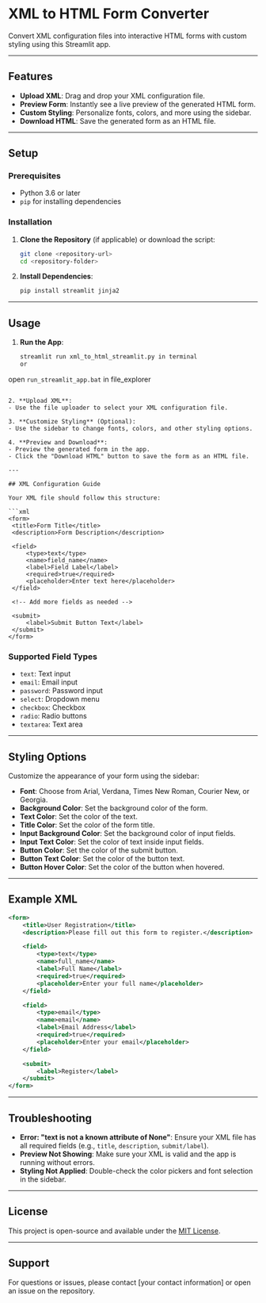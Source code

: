 # XML to HTML Form Converter

Convert XML configuration files into interactive HTML forms with custom styling using this Streamlit app.

---

## Features

- **Upload XML**: Drag and drop your XML configuration file.
- **Preview Form**: Instantly see a live preview of the generated HTML form.
- **Custom Styling**: Personalize fonts, colors, and more using the sidebar.
- **Download HTML**: Save the generated form as an HTML file.

---

## Setup

### Prerequisites

- Python 3.6 or later
- `pip` for installing dependencies

### Installation

1. **Clone the Repository** (if applicable) or download the script:
   ```bash
   git clone <repository-url>
   cd <repository-folder>
   ```

2. **Install Dependencies**:
   ```bash
   pip install streamlit jinja2
   ```

---

## Usage

1. **Run the App**:
   ```bash
   streamlit run xml_to_html_streamlit.py in terminal 
   or
  open  `run_streamlit_app.bat` in file_explorer
   ```

2. **Upload XML**:
   - Use the file uploader to select your XML configuration file.

3. **Customize Styling** (Optional):
   - Use the sidebar to change fonts, colors, and other styling options.

4. **Preview and Download**:
   - Preview the generated form in the app.
   - Click the "Download HTML" button to save the form as an HTML file.

---

## XML Configuration Guide

Your XML file should follow this structure:

```xml
<form>
    <title>Form Title</title>
    <description>Form Description</description>

    <field>
        <type>text</type>
        <name>field_name</name>
        <label>Field Label</label>
        <required>true</required>
        <placeholder>Enter text here</placeholder>
    </field>

    <!-- Add more fields as needed -->

    <submit>
        <label>Submit Button Text</label>
    </submit>
</form>
```

### Supported Field Types

- `text`: Text input
- `email`: Email input
- `password`: Password input
- `select`: Dropdown menu
- `checkbox`: Checkbox
- `radio`: Radio buttons
- `textarea`: Text area

---

## Styling Options

Customize the appearance of your form using the sidebar:

- **Font**: Choose from Arial, Verdana, Times New Roman, Courier New, or Georgia.
- **Background Color**: Set the background color of the form.
- **Text Color**: Set the color of the text.
- **Title Color**: Set the color of the form title.
- **Input Background Color**: Set the background color of input fields.
- **Input Text Color**: Set the color of text inside input fields.
- **Button Color**: Set the color of the submit button.
- **Button Text Color**: Set the color of the button text.
- **Button Hover Color**: Set the color of the button when hovered.

---

## Example XML

```xml
<form>
    <title>User Registration</title>
    <description>Please fill out this form to register.</description>

    <field>
        <type>text</type>
        <name>full_name</name>
        <label>Full Name</label>
        <required>true</required>
        <placeholder>Enter your full name</placeholder>
    </field>

    <field>
        <type>email</type>
        <name>email</name>
        <label>Email Address</label>
        <required>true</required>
        <placeholder>Enter your email</placeholder>
    </field>

    <submit>
        <label>Register</label>
    </submit>
</form>
```

---

## Troubleshooting

- **Error: "text is not a known attribute of None"**: Ensure your XML file has all required fields (e.g., `title`, `description`, `submit/label`).
- **Preview Not Showing**: Make sure your XML is valid and the app is running without errors.
- **Styling Not Applied**: Double-check the color pickers and font selection in the sidebar.

---

## License

This project is open-source and available under the [MIT License](LICENSE).

---

## Support

For questions or issues, please contact [your contact information] or open an issue on the repository.